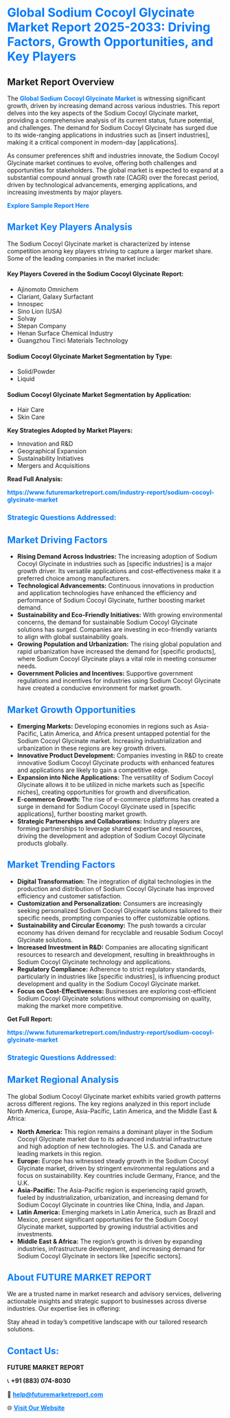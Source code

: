 <h1 style="color: #007BFF;">Global Sodium Cocoyl Glycinate Market Report 2025-2033: Driving Factors, Growth Opportunities, and Key Players</h1>

<section id="overview">
<h2>Market Report Overview</h2>
<p>The <a href="https://www.futuremarketreport.com/industry-report/sodium-cocoyl-glycinate-market" style="color: #007BFF; text-decoration: none;"><strong>Global Sodium Cocoyl Glycinate Market</strong></a> is witnessing significant growth, driven by increasing demand across various industries. This report delves into the key aspects of the Sodium Cocoyl Glycinate market, providing a comprehensive analysis of its current status, future potential, and challenges. The demand for Sodium Cocoyl Glycinate has surged due to its wide-ranging applications in industries such as [insert industries], making it a critical component in modern-day [applications].</p>
<p>As consumer preferences shift and industries innovate, the Sodium Cocoyl Glycinate market continues to evolve, offering both challenges and opportunities for stakeholders. The global market is expected to expand at a substantial compound annual growth rate (CAGR) over the forecast period, driven by technological advancements, emerging applications, and increasing investments by major players.</p>
</section>

<section id="overview">
<p><a href="https://www.futuremarketreport.com/request-sample/reportId=58826" style="color: #007BFF; text-decoration: none;"><strong>Explore Sample Report Here</strong></a></p>
</section>

<section id="key-players">
<h2 style="color: #007BFF;">Market Key Players Analysis</h2>
<p>The Sodium Cocoyl Glycinate market is characterized by intense competition among key players striving to capture a larger market share. Some of the leading companies in the market include:</p>
<h4>Key Players Covered in the Sodium Cocoyl Glycinate Report:</h4>
<ul><li>Ajinomoto Omnichem</li><li>Clariant, Galaxy Surfactant</li><li>Innospec</li><li>Sino Lion (USA)</li><li>Solvay</li><li>Stepan Company</li><li>Henan Surface Chemical Industry</li><li>Guangzhou Tinci Materials Technology</li></ul>
<h4>Sodium Cocoyl Glycinate Market Segmentation by Type:</h4>
<ul><li>Solid/Powder</li><li>Liquid</li></ul>

<h4>Sodium Cocoyl Glycinate Market Segmentation by Application:</h4>
<ul><li>Hair Care</li><li>Skin Care</li></ul>
<p><strong>Key Strategies Adopted by Market Players:</strong></p>
<ul>
<li>Innovation and R&D</li>
<li>Geographical Expansion</li>
<li>Sustainability Initiatives</li>
<li>Mergers and Acquisitions</li>
</ul>
</section>

<section>
<p><strong>Read Full Analysis: </strong></p><a href="https://www.futuremarketreport.com/industry-report/sodium-cocoyl-glycinate-market" style="color: #007BFF; text-decoration: none;"><strong>https://www.futuremarketreport.com/industry-report/sodium-cocoyl-glycinate-market</strong></a>
<h3 style="color: #007BFF;">Strategic Questions Addressed:</h3>
</section>

<section id="driving-factors">
<h2 style="color: #007BFF;">Market Driving Factors</h2>
<ul>
<li><strong>Rising Demand Across Industries:</strong> The increasing adoption of Sodium Cocoyl Glycinate in industries such as [specific industries] is a major growth driver. Its versatile applications and cost-effectiveness make it a preferred choice among manufacturers.</li>
<li><strong>Technological Advancements:</strong> Continuous innovations in production and application technologies have enhanced the efficiency and performance of Sodium Cocoyl Glycinate, further boosting market demand.</li>
<li><strong>Sustainability and Eco-Friendly Initiatives:</strong> With growing environmental concerns, the demand for sustainable Sodium Cocoyl Glycinate solutions has surged. Companies are investing in eco-friendly variants to align with global sustainability goals.</li>
<li><strong>Growing Population and Urbanization:</strong> The rising global population and rapid urbanization have increased the demand for [specific products], where Sodium Cocoyl Glycinate plays a vital role in meeting consumer needs.</li>
<li><strong>Government Policies and Incentives:</strong> Supportive government regulations and incentives for industries using Sodium Cocoyl Glycinate have created a conducive environment for market growth.</li>
</ul>
</section>

<section id="growth-opportunities">
<h2 style="color: #007BFF;">Market Growth Opportunities</h2>
<ul>
<li><strong>Emerging Markets:</strong> Developing economies in regions such as Asia-Pacific, Latin America, and Africa present untapped potential for the Sodium Cocoyl Glycinate market. Increasing industrialization and urbanization in these regions are key growth drivers.</li>
<li><strong>Innovative Product Development:</strong> Companies investing in R&D to create innovative Sodium Cocoyl Glycinate products with enhanced features and applications are likely to gain a competitive edge.</li>
<li><strong>Expansion into Niche Applications:</strong> The versatility of Sodium Cocoyl Glycinate allows it to be utilized in niche markets such as [specific niches], creating opportunities for growth and diversification.</li>
<li><strong>E-commerce Growth:</strong> The rise of e-commerce platforms has created a surge in demand for Sodium Cocoyl Glycinate used in [specific applications], further boosting market growth.</li>
<li><strong>Strategic Partnerships and Collaborations:</strong> Industry players are forming partnerships to leverage shared expertise and resources, driving the development and adoption of Sodium Cocoyl Glycinate products globally.</li>
</ul>
</section>

<section id="trending-factors">
<h2 style="color: #007BFF;">Market Trending Factors</h2>
<ul>
<li><strong>Digital Transformation:</strong> The integration of digital technologies in the production and distribution of Sodium Cocoyl Glycinate has improved efficiency and customer satisfaction.</li>
<li><strong>Customization and Personalization:</strong> Consumers are increasingly seeking personalized Sodium Cocoyl Glycinate solutions tailored to their specific needs, prompting companies to offer customizable options.</li>
<li><strong>Sustainability and Circular Economy:</strong> The push towards a circular economy has driven demand for recyclable and reusable Sodium Cocoyl Glycinate solutions.</li>
<li><strong>Increased Investment in R&D:</strong> Companies are allocating significant resources to research and development, resulting in breakthroughs in Sodium Cocoyl Glycinate technology and applications.</li>
<li><strong>Regulatory Compliance:</strong> Adherence to strict regulatory standards, particularly in industries like [specific industries], is influencing product development and quality in the Sodium Cocoyl Glycinate market.</li>
<li><strong>Focus on Cost-Effectiveness:</strong> Businesses are exploring cost-efficient Sodium Cocoyl Glycinate solutions without compromising on quality, making the market more competitive.</li>
</ul>
</section>

<section>
<p><strong>Get Full Report: </strong></p><a href="https://www.futuremarketreport.com/industry-report/sodium-cocoyl-glycinate-market" style="color: #007BFF; text-decoration: none;"><strong>https://www.futuremarketreport.com/industry-report/sodium-cocoyl-glycinate-market</strong></a>
<h3 style="color: #007BFF;">Strategic Questions Addressed:</h3>
</section>


<section id="regional-analysis">
<h2 style="color: #007BFF;">Market Regional Analysis</h2>
<p>The global Sodium Cocoyl Glycinate market exhibits varied growth patterns across different regions. The key regions analyzed in this report include North America, Europe, Asia-Pacific, Latin America, and the Middle East & Africa:</p>
<ul>
<li><strong>North America:</strong> This region remains a dominant player in the Sodium Cocoyl Glycinate market due to its advanced industrial infrastructure and high adoption of new technologies. The U.S. and Canada are leading markets in this region.</li>
<li><strong>Europe:</strong> Europe has witnessed steady growth in the Sodium Cocoyl Glycinate market, driven by stringent environmental regulations and a focus on sustainability. Key countries include Germany, France, and the U.K.</li>
<li><strong>Asia-Pacific:</strong> The Asia-Pacific region is experiencing rapid growth, fueled by industrialization, urbanization, and increasing demand for Sodium Cocoyl Glycinate in countries like China, India, and Japan.</li>
<li><strong>Latin America:</strong> Emerging markets in Latin America, such as Brazil and Mexico, present significant opportunities for the Sodium Cocoyl Glycinate market, supported by growing industrial activities and investments.</li>
<li><strong>Middle East & Africa:</strong> The region’s growth is driven by expanding industries, infrastructure development, and increasing demand for Sodium Cocoyl Glycinate in sectors like [specific sectors].</li>
</ul>
</section>

<footer>
<h2 style="color: #007BFF;">About FUTURE MARKET REPORT</h2>
<p>We are a trusted name in market research and advisory services, delivering actionable insights and strategic support to businesses across diverse industries. Our expertise lies in offering:</p>

<p>Stay ahead in today’s competitive landscape with our tailored research solutions.</p>

<h2 style="color: #007BFF;">Contact Us:</h2>
<p><strong>FUTURE MARKET REPORT</strong></p>
<p>📞 <strong>+91 (883) 074-8030</strong></p>
<p>📧 <strong><a href="mailto:help@futuremarketreport.com" style="color: #007BFF;">help@futuremarketreport.com</a></strong></p>
<p>🌐 <strong><a href="https://www.futuremarketreport.com/" style="color: #007BFF;">Visit Our Website</a></strong></p>
</footer>